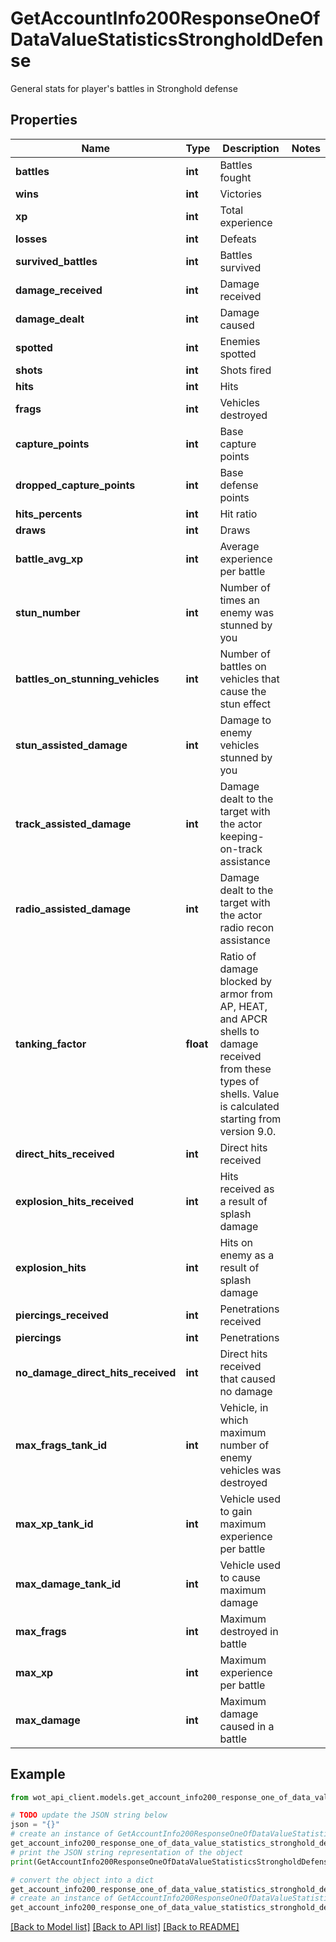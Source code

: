 # GetAccountInfo200ResponseOneOfDataValueStatisticsStrongholdDefense

General stats for player's battles in Stronghold defense

## Properties

Name | Type | Description | Notes
------------ | ------------- | ------------- | -------------
**battles** | **int** | Battles fought | 
**wins** | **int** | Victories | 
**xp** | **int** | Total experience | 
**losses** | **int** | Defeats | 
**survived_battles** | **int** | Battles survived | 
**damage_received** | **int** | Damage received | 
**damage_dealt** | **int** | Damage caused | 
**spotted** | **int** | Enemies spotted | 
**shots** | **int** | Shots fired | 
**hits** | **int** | Hits | 
**frags** | **int** | Vehicles destroyed | 
**capture_points** | **int** | Base capture points | 
**dropped_capture_points** | **int** | Base defense points | 
**hits_percents** | **int** | Hit ratio | 
**draws** | **int** | Draws | 
**battle_avg_xp** | **int** | Average experience per battle | 
**stun_number** | **int** | Number of times an enemy was stunned by you | 
**battles_on_stunning_vehicles** | **int** | Number of battles on vehicles that cause the stun effect | 
**stun_assisted_damage** | **int** | Damage to enemy vehicles stunned by you | 
**track_assisted_damage** | **int** | Damage dealt to the target with the actor keeping-on-track assistance | 
**radio_assisted_damage** | **int** | Damage dealt to the target with the actor radio recon assistance | 
**tanking_factor** | **float** | Ratio of damage blocked by armor from AP, HEAT, and APCR shells to damage received from these types of shells. Value is calculated starting from version 9.0. | 
**direct_hits_received** | **int** | Direct hits received | 
**explosion_hits_received** | **int** | Hits received as a result of splash damage | 
**explosion_hits** | **int** | Hits on enemy as a result of splash damage | 
**piercings_received** | **int** | Penetrations received | 
**piercings** | **int** | Penetrations | 
**no_damage_direct_hits_received** | **int** | Direct hits received that caused no damage | 
**max_frags_tank_id** | **int** | Vehicle, in which maximum number of enemy vehicles was destroyed | 
**max_xp_tank_id** | **int** | Vehicle used to gain maximum experience per battle | 
**max_damage_tank_id** | **int** | Vehicle used to cause maximum damage | 
**max_frags** | **int** | Maximum destroyed in battle | 
**max_xp** | **int** | Maximum experience per battle | 
**max_damage** | **int** | Maximum damage caused in a battle | 

## Example

```python
from wot_api_client.models.get_account_info200_response_one_of_data_value_statistics_stronghold_defense import GetAccountInfo200ResponseOneOfDataValueStatisticsStrongholdDefense

# TODO update the JSON string below
json = "{}"
# create an instance of GetAccountInfo200ResponseOneOfDataValueStatisticsStrongholdDefense from a JSON string
get_account_info200_response_one_of_data_value_statistics_stronghold_defense_instance = GetAccountInfo200ResponseOneOfDataValueStatisticsStrongholdDefense.from_json(json)
# print the JSON string representation of the object
print(GetAccountInfo200ResponseOneOfDataValueStatisticsStrongholdDefense.to_json())

# convert the object into a dict
get_account_info200_response_one_of_data_value_statistics_stronghold_defense_dict = get_account_info200_response_one_of_data_value_statistics_stronghold_defense_instance.to_dict()
# create an instance of GetAccountInfo200ResponseOneOfDataValueStatisticsStrongholdDefense from a dict
get_account_info200_response_one_of_data_value_statistics_stronghold_defense_from_dict = GetAccountInfo200ResponseOneOfDataValueStatisticsStrongholdDefense.from_dict(get_account_info200_response_one_of_data_value_statistics_stronghold_defense_dict)
```
[[Back to Model list]](../README.md#documentation-for-models) [[Back to API list]](../README.md#documentation-for-api-endpoints) [[Back to README]](../README.md)


